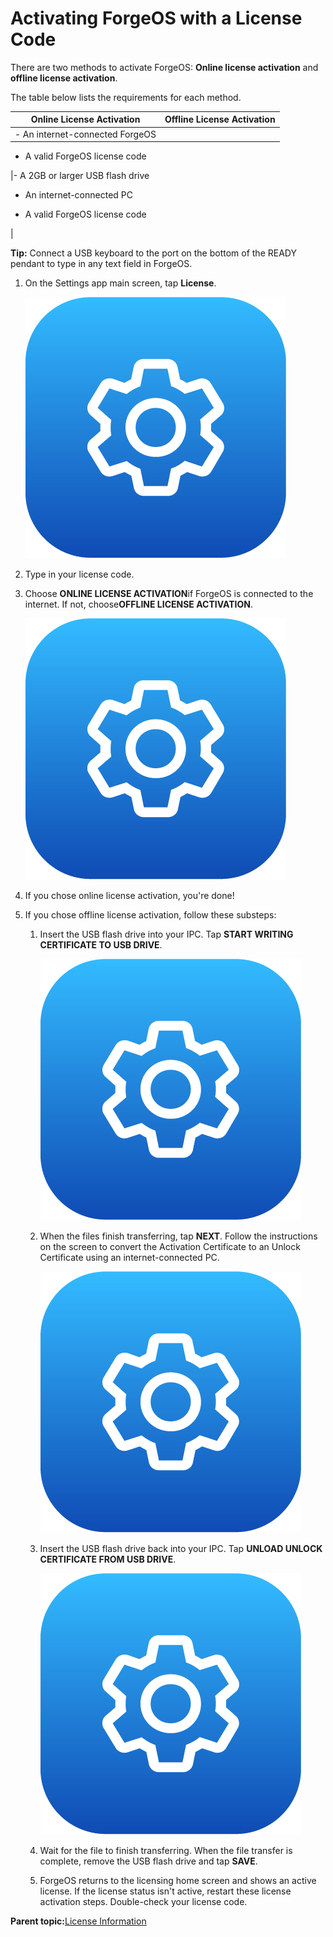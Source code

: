 # Activating ForgeOS with a License Code

There are two methods to activate ForgeOS: **Online license activation** and **offline license activation**.

The table below lists the requirements for each method.

|Online License Activation|Offline License Activation|
|-------------------------|--------------------------|
|-   An internet-connected ForgeOS
-   A valid ForgeOS license code

|-   A 2GB or larger USB flash drive
-   An internet-connected PC

-   A valid ForgeOS license code


|

**Tip:** Connect a USB keyboard to the port on the bottom of the READY pendant to type in any text field in ForgeOS.

1.  On the Settings app main screen, tap **License**.

    ![](../Images/Settings/Settings-Icon.png)

2.  Type in your license code.

3.  Choose **ONLINE LICENSE ACTIVATION**if ForgeOS is connected to the internet. If not, choose**OFFLINE LICENSE ACTIVATION**.

    ![](../Images/Settings/Settings-Icon.png)

4.  If you chose online license activation, you're done!

5.  If you chose offline license activation, follow these substeps:

    1.  Insert the USB flash drive into your IPC. Tap **START WRITING CERTIFICATE TO USB DRIVE**.

        ![](../Images/Settings/Settings-Icon.png)

    2.  When the files finish transferring, tap **NEXT**. Follow the instructions on the screen to convert the Activation Certificate to an Unlock Certificate using an internet-connected PC.

        ![](../Images/Settings/Settings-Icon.png)

    3.  Insert the USB flash drive back into your IPC. Tap **UNLOAD UNLOCK CERTIFICATE FROM USB DRIVE**.

        ![](../Images/Settings/Settings-Icon.png)

    4.  Wait for the file to finish transferring. When the file transfer is complete, remove the USB flash drive and tap **SAVE**.

    5.  ForgeOS returns to the licensing home screen and shows an active license. If the license status isn't active, restart these license activation steps. Double-check your license code.


**Parent topic:**[License Information](../Settings/LicenseInfo.md)

